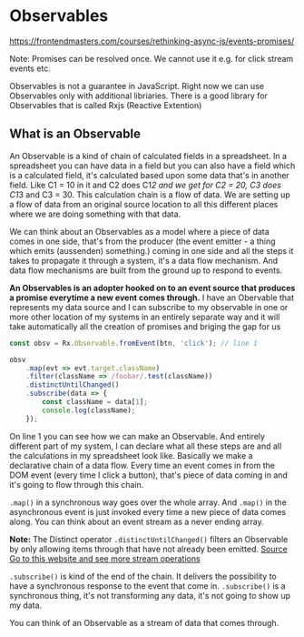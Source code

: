 # Observables 

https://frontendmasters.com/courses/rethinking-async-js/events-promises/

Note: Promises can be resolved once. We cannot use it e.g. for click stream events etc. 

Observables is not a guarantee in JavaScript. Right now we can use Observables only with additional libriaries. There is a good library for Observables that is called Rxjs (Reactive Extention)

## What is an Observable

An Observable is a kind of chain of calculated fields in a spreadsheet. In a spreadsheet you can have data in a field but you can also have a field which is a calculated field, it's calculated based upon some data that's in another field. Like C1 = 10 in it and C2 does C1*2 and we get for C2 = 20, C3 does C1*3 and C3 = 30. This calculation chain is a flow of data. We are setting up a flow of data from an original source location to all this different places where we are doing something with that data.

We can think about an Observables as a model where a piece of data comes in one side, that's from the producer (the event emitter - a thing which emits (aussenden) something.) coming in one side and all the steps it takes to propagate it through a system, it's a data flow mechanism. And data flow mechanisms are built from the ground up to respond to events. 

**An Observables is an adopter hooked on to an event source that produces a promise everytime a new event comes through.** 
I have an Obervable that represents my data source and I can subscribe to my observable in one or more other location of my systems in an entirely separate way and it will take automatically all the creation of promises and briging the gap for us

```js
const obsv = Rx.Observable.fromEvent(btn, 'click'); // line 1

obsv
    .map(evt => evt.target.className)
    .filter(className => /foobar/.test(className))
    .distinctUntilChanged()
    .subscribe(data => {
        const className = data[1];
        console.log(className);
    });
```

On line 1 you can see how we can make an Observable. And entirely different part of my system, I can declare what all these steps are and all the calculations in my spreadsheet look like. Basically we make a declarative chain of a data flow. Every time an event comes in from the DOM event (every time I click a button), that's piece of data coming in and it's going to flow through this chain. 

`.map()` in a synchronous way goes over the whole array. And `.map()` in the asynchronous event is just invoked every time a new piece of data comes along. You can think about an event stream as a never ending array. 

**Note:** The Distinct operator `.distinctUntilChanged()` filters an Observable by only allowing items through that have not already been emitted. [Source](http://reactivex.io/documentation/operators/distinct.html)
[Go to this website and see more stream operations](http://rxmarbles.com/#distinctUntilChanged)

`.subscribe()` is kind of the end of the chain. It delivers the possibility to have a synchronous response to the event that come in. `.subscribe()` is a synchronous thing, it's not transforming any data, it's not going to show up my data.

You can think of an Observable as a stream of data that comes through. 